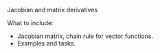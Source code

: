 Jacobian and matrix derivatives

What to include:
- Jacobian matrix, chain rule for vector functions.
- Examples and tasks.
